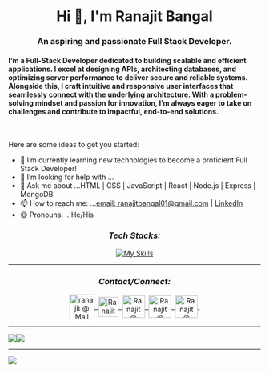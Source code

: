 <h1 align="center">Hi 👋, I'm Ranajit Bangal</h1>
<h3 align="center">An aspiring and passionate Full Stack Developer.</h3>

#### I’m a Full-Stack Developer dedicated to building scalable and efficient applications. I excel at designing APIs, architecting databases, and optimizing server performance to deliver secure and reliable systems. Alongside this, I craft intuitive and responsive user interfaces that seamlessly connect with the underlying architecture. With a problem-solving mindset and passion for innovation, I’m always eager to take on challenges and contribute to impactful, end-to-end solutions.

<br/>

Here are some ideas to get you started:

<!-- - 🔭 I’m currently working on ... -->
- 🌱 I’m currently learning new technologies to become a proficient Full Stack Developer!
- 🤔 I’m looking for help with ...
- 💬 Ask me about ...HTML | CSS | JavaScript | React | Node.js | Express | MongoDB
- 📫 How to reach me: ...[email: ranajitbangal01@gmail.com](mailto:ranajitbangal01@gmail.com) | [LinkedIn](https://www.linkedin.com/in/ranajitbangal/)
- 😄 Pronouns: ...He/His

<p align="center">
  <i><h3 align="center">Tech Stacks:</h3></i>
  <div align="center">
  
   [![My Skills](https://skillicons.dev/icons?i=html,css,js,nodejs,express,mongodb,react,tailwind,git,github,netlify,vscode)](https://skillicons.dev)
   
   </div>
</p>
<hr>

<i><h3 align="center">Contact/Connect:</h3></i>
<p align="center">
  <a href="mailto:ranajitbangal01@gmail.com">
    <img align="center" alt="ranajit @ Mail" width="50px" src="https://cdn4.iconfinder.com/data/icons/buno-email/32/__email_address_contact-128.png" />&nbsp;
  </a>
  <a href="https://www.linkedin.com/in/ranajitbangal/" target="_blank">
    <img align="center" alt="Ranajit @ LinkedIn" width="40px" src="https://cdn2.iconfinder.com/data/icons/social-media-applications/64/social_media_applications_14-linkedin-128.png" />&nbsp;
  </a>
  <!-- <a href="https://ranajit001.github.io/">
    <img align="center" alt="Ranajit Portfolio" width="50px" src="https://cdn.iconscout.com/icon/premium/png-64-thumb/web-designer-portfolio-958733.png" />&nbsp;
  </a> -->
  <a href="https://github.com/ranajit001">
    <img align="center" alt="Ranajit @ Github" width="45px" src="https://cdn3.iconfinder.com/data/icons/social-rounded-2/72/GitHub-128.png" />&nbsp;
  </a>
  <a href="https://resume-builder-test-new.masaischool.com/resume/public?resumeId=68886b8bb31ca6880e9ceef7">
    <img align="center" alt="Ranajit @ Resume" width="45px" src="https://cdn1.iconfinder.com/data/icons/development-3/91/SEODevelopment__Marketing_114-128.png" />&nbsp;
  </a>
  <a href="telto:+91-8145067641">
    <img align="center" alt="Ranajit @ Mobile" width="45px" src="https://cdn0.iconfinder.com/data/icons/network-and-communication-1-2/128/3-128.png" />&nbsp;
  </a>
</p>

<hr>

<div style="display: flex; flex-direction: row;">
  <img class="img" height:"120%" src="https://github-readme-stats.vercel.app/api?username=ranajit001&show_icons=true" />
  <img class="img" height:"150%" src="https://github-readme-stats.vercel.app/api/top-langs/?username=ranajit001&layout=compact" />
</div>

<hr>

![](https://komarev.com/ghpvc/?username=ranajit001&color=orange)
